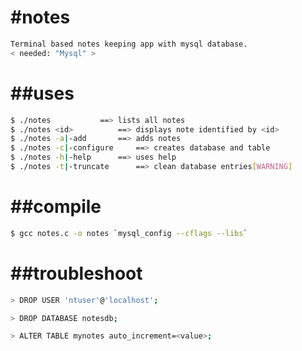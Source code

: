 #notes
======
```bash
Terminal based notes keeping app with mysql database.
< needed: "Mysql" >
```
##uses
======
```bash
$ ./notes			==> lists all notes
$ ./notes <id>			==> displays note identified by <id>
$ ./notes -a|-add		==> adds notes 
$ ./notes -c|-configure		==> creates database and table
$ ./notes -h|-help		==> uses help 
$ ./notes -t|-truncate		==> clean database entries[WARNING]
```

##compile
=========
```bash
$ gcc notes.c -o notes `mysql_config --cflags --libs`
```

##troubleshoot
==============
```bash
> DROP USER 'ntuser'@'localhost';

> DROP DATABASE notesdb;

> ALTER TABLE mynotes auto_increment=<value>;
```


